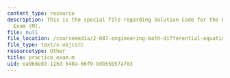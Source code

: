 ```yaml
---
content_type: resource
description: This is the special file regarding Solution Code for the Practice Final
  Exam (M).
file: null
file_location: /coursemedia/2-087-engineering-math-differential-equations-and-linear-algebra-fall-2014/ea968e83115d540a66f0bdb55b57a703_practice_exam.m
file_type: text/x-objcsrc
resourcetype: Other
title: practice_exam.m
uid: ea968e83-115d-540a-66f0-bdb55b57a703
---
```

